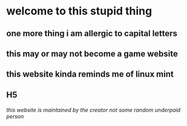 # welcome to this stupid thing
## one more thing i am allergic to capital letters
## this may or may not become a game website
## this website kinda reminds me of linux mint
## H5
###### this website is maintained by the creator not some random underpaid person

